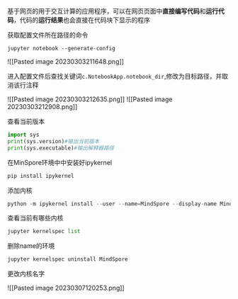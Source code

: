基于网页的用于交互计算的应用程序，可以在网页页面中**直接编写代码**和**运行代码**，代码的**运行结果**也会直接在代码块下显示的程序


获取配置文件所在路径的命令
```
jupyter notebook --generate-config
```
![[Pasted image 20230303211648.png]]
 

进入配置文件后查找关键词`c.NotebookApp.notebook_dir`,修改为目标路径，并取消该行注释

![[Pasted image 20230303212635.png]]
![[Pasted image 20230303212908.png]]



查看当前版本
```python
import sys
print(sys.version)#输出当前版本
print(sys.executable)#输出解释器路径

```

在MinSpore环境中中安装好ipykernel
```python
pip install ipykernel

```
添加内核
```python
python -m ipykernel install --user --name=MindSpore --display-name MindSpore
```
查看当前有哪些内核
```python
jupyter kernelspec list

```
删除name的环境
```python
jupyter kernelspec uninstall MindSpore
```



更改内核名字

![[Pasted image 20230307120253.png]]